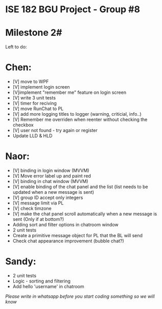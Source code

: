 # ISE 182 BGU Project - Group #8

# Milestone 2#

Left to do:


# Chen:

- [V] move to WPF
- [V] implement login screen
- [V]implement "remember me" feature on login screen
- [V] write 3 unit tests
- [V] timer for reciving
- [V] move RunChat to PL
- [V] add more logging titles to logger (warning, criticial, info..)
- [V] Remember me overriden when reenter without checking the checkbox
- [V] user not found - try again or register
- Update LLD & HLD

# Naor:

- [V] binding in login window (MVVM)
- [V] Move error label up and paint red
- [V] binding in chat window (MVVM)
- [V] enable binding of the chat panel and the list (list needs to be updated when a new message is sent)
- [V] group ID accept only integers
- [V] message limit via PL 
- [V] check timzone
- [V] make the chat panel scroll automatically when a new message is sent (Only if at bottom?)
- Adding sort and filter options in chatroom window
- 2 unit tests
- Create a primitive message object for PL that the BL will send
- Check chat appearance improvement (bubble chat?)

# Sandy:

- 2 unit tests
- Logic - sorting and filtering
- Add hello 'username' in chatroom

*Please write in whatsapp before you start coding something so we will know*

